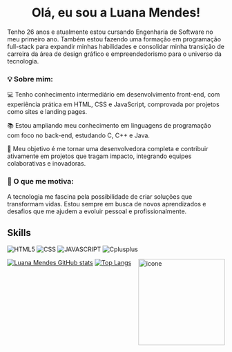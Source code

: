 <h1 align="center">Olá, eu sou a Luana Mendes!</h1>

<p>Tenho 26 anos e atualmente estou cursando Engenharia de Software no meu primeiro ano. Também estou fazendo uma formação em programação full-stack para expandir minhas habilidades e consolidar minha transição de carreira da área de design gráfico e empreendedorismo para o universo da tecnologia.</p>

<h3>💡 Sobre mim:</h3>

<p>💻 Tenho conhecimento intermediário em desenvolvimento front-end, com experiência prática em HTML, CSS e JavaScript, comprovada por projetos como sites e landing pages.</p>
<p>📚 Estou ampliando meu conhecimento em linguagens de programação com foco no back-end, estudando C, C++ e Java.</p>
<p>🎯 Meu objetivo é me tornar uma desenvolvedora completa e contribuir ativamente em projetos que tragam impacto, integrando equipes colaborativas e inovadoras.</p>

<h3>🚀 O que me motiva:</h3>
<p>A tecnologia me fascina pela possibilidade de criar soluções que transformam vidas. Estou sempre em busca de novos aprendizados e desafios que me ajudem a evoluir pessoal e profissionalmente.</p>

## Skills
![HTML5](https://img.shields.io/badge/HTML5-E34F26?style=for-the-badge&logo=html5&logoColor=white)
![CSS](https://img.shields.io/badge/CSS3-1572B6?style=for-the-badge&logo=css3&logoColor=white)
![JAVASCRIPT]( https://img.shields.io/badge/logo-javascript-blue?logo=javascript)
![Cplusplus](https://img.shields.io/badge/C++-5E97D0?style=for-the-badge&logo=cplusplus&logoColor=white)

[![Luana Mendes GitHub stats](https://github-readme-stats.vercel.app/api?username=lluanamendes&show_icons=true&theme=tokyonight)](https://github.com/anuraghazra/github-readme-stats)
[![Top Langs](https://github-readme-stats.vercel.app/api/top-langs/?username=lluanamendes&layout=compact&theme=tokyonight)](https://github.com/anuraghazra/github-readme-stats)
<img align="right" alt="icone" height="200" src="https://github.com/user-attachments/assets/9075ca92-d93e-4a2c-a131-6d8dfe42fd71">
